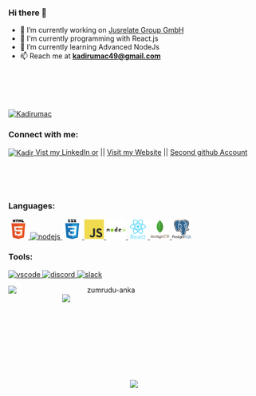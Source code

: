 ### Hi there 👋

- 🔭 I’m currently working on [Jusrelate Group GmbH](https://www.justrelate.com/)
- 💬 I'm currently programming with React.js
- 🌱 I’m currently learning Advanced NodeJs
- 📫 Reach me at **kadirumac49@gmail.com**

<!-- <h3>My Project Background</h3>
<div>
<a href="https://www.gamescom.de/de"><img width="80" height="auto" src="https://blog.games-career.com/de/files/2022/06/gamescom-22.jpeg" /></a>
<h4>Gamescom</h4>
</div>
<div>
<a href="https://www.sicherheitserziehung.de/"><img width="80" height="auto" src="https://yt3.ggpht.com/mbYh6Q_GoUVg4UIeXLlieMnoR7IXKlfPiVxNzslR9ggSm1zCxGFqTrsv8lIbDyGcxLm8sf5r=s900-c-k-c0x00ffffff-no-rj" /></a>
<h4>Provinzial</h4>
</div> -->
<br>

<br><br>

<p align="left"> <a href="https://github.com/ryo-ma/github-profile-trophy"><img src="https://github-profile-trophy.vercel.app/?username=Kadirumac" alt="Kadirumac" /></a> </p>

### Connect with me:

<p align="left">
<a href="https://www.linkedin.com/in/kadirumac/" target="blank"><img align="center" src="https://velanovascular.com/wp-content/uploads/2020/06/LinkedIn.png" alt="Kadir" height="30" width="30" /> Vist my LinkedIn or</a> || <a href="https://kadirumac.netlify.app/">Visit my Website</a>
|| <a href="https://github.com/Kadir-umac">
Second  github Account
</a>
</p> 

<br />
<br />

<br />


<h3 align="left">Languages:</h3>
<p align="left">
    <a href="https://www.w3.org/html/" target="_blank"> <img src="https://raw.githubusercontent.com/devicons/devicon/master/icons/html5/html5-original-wordmark.svg" alt="html5" width="40" height="40"/> </a>
  <a href="https://docs.microsoft.com/en-us/dotnet/csharp/" target="_blank"> <img src="https://seeklogo.com/images/N/nodejs-logo-D26404F360-seeklogo.com.png" alt="nodejs" width="27" height="30"/> </a>
    <a href="https://www.w3schools.com/css/" target="_blank"> <img src="https://raw.githubusercontent.com/devicons/devicon/master/icons/css3/css3-original-wordmark.svg" alt="css3" width="40" height="40"/> </a>
    <a href="https://developer.mozilla.org/en-US/docs/Web/JavaScript" target="_blank"> <img src="https://raw.githubusercontent.com/devicons/devicon/master/icons/javascript/javascript-original.svg" alt="javascript" width="40" height="40"/> </a>
      <a href="https://nodejs.org" target="_blank"> <img src="https://raw.githubusercontent.com/devicons/devicon/master/icons/nodejs/nodejs-original-wordmark.svg" alt="nodejs" width="40" height="40"/> </a>
       <a href="https://reactjs.org/" target="_blank"> <img src="https://raw.githubusercontent.com/devicons/devicon/master/icons/react/react-original-wordmark.svg" alt="react" width="40" height="40"/> </a>
        <a href="https://www.mongodb.com/" target="_blank"> <img src="https://raw.githubusercontent.com/devicons/devicon/master/icons/mongodb/mongodb-original-wordmark.svg" alt="mongodb" width="40" height="40"/> </a>
    <a href="https://www.postgresql.org" target="_blank"> <img src="https://raw.githubusercontent.com/devicons/devicon/master/icons/postgresql/postgresql-original-wordmark.svg" alt="postgresql" width="40" height="40"/> </a>  
  <h3 align="left">Tools:</h3>
<a href="https://code.visualstudio.com/" target="_blank"> <img src="https://upload.wikimedia.org/wikipedia/commons/thumb/9/9a/Visual_Studio_Code_1.35_icon.svg/1024px-Visual_Studio_Code_1.35_icon.svg.png" alt="vscode" width="30" height="30"/> </a>
<a href="https://discord.com/" target="_blank"> <img src="https://cdn4.iconfinder.com/data/icons/logos-and-brands/512/91_Discord_logo_logos-512.png" alt="discord" width="30" height="30"/> </a> 
<a href="https://slack.com/intl/en-tr/" target="_blank"> <img src="https://cdn.brandfolder.io/5H442O3W/as/pl546j-7le8zk-4nzzs1/Slack_Mark_Web.png" alt="slack" width="37" height="37"/> </a>
       </p>
     
<p align=center>
    <div align=center>
      <a href="https://github.com/denvercoder1/github-readme-streak-stats" title="Go to Source">
        <img align="left" width=396 src="https://github-readme-streak-stats.herokuapp.com/?user=Kadirumac&theme=react&border=61dafb&hide_border=true" alt="zumrudu-anka" />
      </a>
      <a href="https://github.com/anuraghazra/github-readme-stats" title="Go to Source">
        <img align="right" width=396 src="https://github-readme-stats.vercel.app/api?username=Kadirumac&show_icons=true&theme=react&border_color=61dafb&hide_border=true" />
      </a>
    </div>
    <br><br><br><br><br><br><br><br><br><br><br>
    <div align=center>
      <a href="https://github.com/anuraghazra/github-readme-stats">
        <img width=325 align="center" src="https://github-readme-stats.vercel.app/api/top-langs/?username=Kadirumac&hide=c%23,powershell,Mathematica,Ruby,Objective-C,Objective-C%2b%2b,Cuda&title_color=61dafb&text_color=ffffff&icon_color=61dafb&bg_color=20232a&langs_count=8&layout=compact&border_color=61dafb&hide_border=true" />
      </a>
    </div>
     </p>
